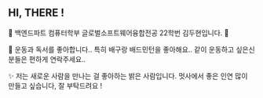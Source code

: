 HI, THERE !
---

🦁 백엔드파트 컴퓨터학부 글로벌소프트웨어융합전공 22학번 김두현입니다. 🦁

🏐 운동과 독서를 좋아합니다.. 특히 배구랑 배드민턴을 좋아해요.. 같이 운동하고 싶은신 분들은 편하게 연락주세요..

✨ 저는 새로운 사람을 만나는 걸 좋아하는 밝은 사람입니다.
멋사에서 좋은 인연 많이 만들고 싶습니다, 잘 부탁드려요 !
